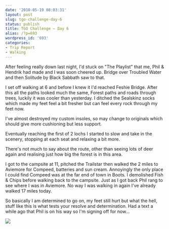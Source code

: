 ```yaml
---
date: '2010-05-19 08:03:31'
layout: post
slug: tgo-challenge-day-6
status: publish
title: TGO Challenge – Day 6
alias: /?p=693
wordpress_id: '693'
categories:
- Trip Report
- Walking
---
```


After feeling really down last night, I'd stuck on "The Playlist" that me, Phil & Hendrik had made and I was soon cheered up. Bridge over Troubled Water and then Solitude by Black Sabbath saw to that.  

I set off walking at 6 and before I knew it I'd reached Feshie Bridge. After this all the paths looked much the same, Forest paths and roads through trees, luckily it was cooler than yesterday. I ditched the Sealskinz socks which made my feet feel a bit fresher but can feel every rock through my feet now.  
<!-- more -->
I've almost destroyed my custom insoles, so may change to originals which should give more cushioning but less support.  

Eventually reaching the first of 2 lochs I started to slow and take in the scenery, stopping at each seat and relaxing a bit more.  

There's not much to say about the route, other than seeing lots of deer again and realising just how big the forest is in this area.  

I got to the campsite at 11, pitched the Trailstar then walked the 2 miles to Aviemore for Compeed, batteries and sun cream. Annoyingly the only place I could find Compeed was at the far end of town in Boots. I demolished Fish & Chips before walking back to the campsite. Just as I got back Phil rang to see where I was in Aviemore. No way I was walking in again I've already walked 17 miles today.  

So basically I am determined to go on, my feet still hurt but what the hell, stuff like this is what tests your resolve and determination. Had a text a while ago that Phil is on his way so I'm signing off for now... 

[![](http://dl.dropbox.com/u/2657852/website/images/l_1600_1200_D1917FC8-FA5C-48C2-B8E0-A1A5039B28CD.jpeg)](http://dl.dropbox.com/u/2657852/website/images/l_1600_1200_D1917FC8-FA5C-48C2-B8E0-A1A5039B28CD.jpeg)

